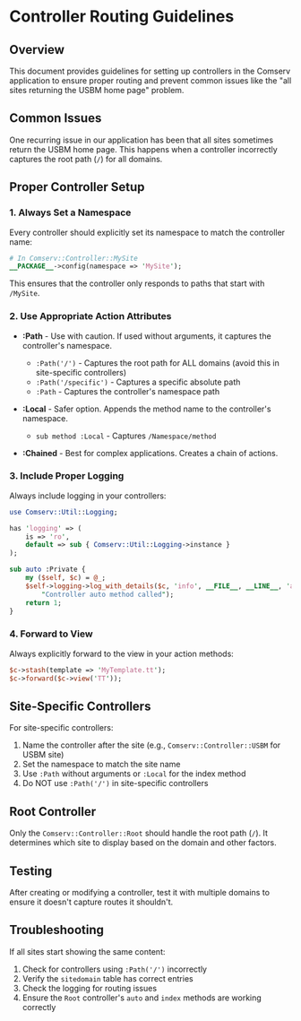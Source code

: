 # Controller Routing Guidelines

## Overview

This document provides guidelines for setting up controllers in the Comserv application to ensure proper routing and prevent common issues like the "all sites returning the USBM home page" problem.

## Common Issues

One recurring issue in our application has been that all sites sometimes return the USBM home page. This happens when a controller incorrectly captures the root path (`/`) for all domains.

## Proper Controller Setup

### 1. Always Set a Namespace

Every controller should explicitly set its namespace to match the controller name:

```perl
# In Comserv::Controller::MySite
__PACKAGE__->config(namespace => 'MySite');
```

This ensures that the controller only responds to paths that start with `/MySite`.

### 2. Use Appropriate Action Attributes

- **:Path** - Use with caution. If used without arguments, it captures the controller's namespace.
  - `:Path('/')` - Captures the root path for ALL domains (avoid this in site-specific controllers)
  - `:Path('/specific')` - Captures a specific absolute path
  - `:Path` - Captures the controller's namespace path

- **:Local** - Safer option. Appends the method name to the controller's namespace.
  - `sub method :Local` - Captures `/Namespace/method`

- **:Chained** - Best for complex applications. Creates a chain of actions.

### 3. Include Proper Logging

Always include logging in your controllers:

```perl
use Comserv::Util::Logging;

has 'logging' => (
    is => 'ro',
    default => sub { Comserv::Util::Logging->instance }
);

sub auto :Private {
    my ($self, $c) = @_;
    $self->logging->log_with_details($c, 'info', __FILE__, __LINE__, 'auto', 
        "Controller auto method called");
    return 1;
}
```

### 4. Forward to View

Always explicitly forward to the view in your action methods:

```perl
$c->stash(template => 'MyTemplate.tt');
$c->forward($c->view('TT'));
```

## Site-Specific Controllers

For site-specific controllers:

1. Name the controller after the site (e.g., `Comserv::Controller::USBM` for USBM site)
2. Set the namespace to match the site name
3. Use `:Path` without arguments or `:Local` for the index method
4. Do NOT use `:Path('/')` in site-specific controllers

## Root Controller

Only the `Comserv::Controller::Root` should handle the root path (`/`). It determines which site to display based on the domain and other factors.

## Testing

After creating or modifying a controller, test it with multiple domains to ensure it doesn't capture routes it shouldn't.

## Troubleshooting

If all sites start showing the same content:

1. Check for controllers using `:Path('/')` incorrectly
2. Verify the `sitedomain` table has correct entries
3. Check the logging for routing issues
4. Ensure the `Root` controller's `auto` and `index` methods are working correctly